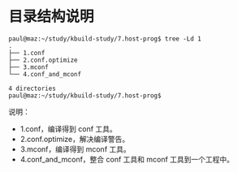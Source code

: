 # 目录结构说明

```
paul@maz:~/study/kbuild-study/7.host-prog$ tree -Ld 1
.
├── 1.conf
├── 2.conf.optimize
├── 3.mconf
└── 4.conf_and_mconf

4 directories
paul@maz:~/study/kbuild-study/7.host-prog$
```

说明：

- 1.conf，编译得到 conf 工具。
- 2.conf.optimize，解决编译警告。
- 3.mconf，编译得到 mconf 工具。
- 4.conf_and_mconf，整合 conf 工具和 mconf 工具到一个工程中。